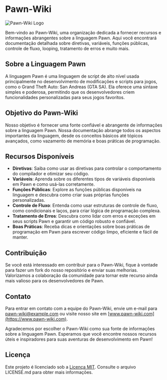 # Pawn-Wiki

![Pawn-Wiki Logo](https://avatars.githubusercontent.com/u/143467527?s=200&v=4)

Bem-vindo ao Pawn-Wiki, uma organização dedicada a fornecer recursos e informações abrangentes sobre a linguagem Pawn. Aqui você encontrará documentação detalhada sobre diretivas, variáveis, funções públicas, controle de fluxo, looping, tratamento de erros e muito mais.

## Sobre a Linguagem Pawn

A linguagem Pawn é uma linguagem de script de alto nível usada principalmente no desenvolvimento de modificações e scripts para jogos, como o Grand Theft Auto: San Andreas (GTA SA). Ela oferece uma sintaxe simples e poderosa, permitindo que os desenvolvedores criem funcionalidades personalizadas para seus jogos favoritos.

## Objetivo do Pawn-Wiki

Nosso objetivo é fornecer uma fonte confiável e abrangente de informações sobre a linguagem Pawn. Nossa documentação abrange todos os aspectos importantes da linguagem, desde os conceitos básicos até tópicos avançados, como vazamento de memória e boas práticas de programação.

## Recursos Disponíveis

- **Diretivas**: Saiba como usar as diretivas para controlar o comportamento do compilador e otimizar seu código.
- **Variáveis**: Aprenda sobre os diferentes tipos de variáveis disponíveis em Pawn e como usá-las corretamente.
- **Funções Públicas**: Explore as funções públicas disponíveis na linguagem e descubra como criar suas próprias funções personalizadas.
- **Controle de Fluxo**: Entenda como usar estruturas de controle de fluxo, como condicionais e laços, para criar lógica de programação complexa.
- **Tratamento de Erros**: Descubra como lidar com erros e exceções em seus scripts Pawn e garantir um código robusto e confiável.
- **Boas Práticas**: Receba dicas e orientações sobre boas práticas de programação em Pawn para escrever código limpo, eficiente e fácil de manter.

## Contribuição

Se você está interessado em contribuir para o Pawn-Wiki, fique à vontade para fazer um fork do nosso repositório e enviar suas melhorias. Valorizamos a colaboração da comunidade para tornar este recurso ainda mais valioso para os desenvolvedores de Pawn.

## Contato

Para entrar em contato com a equipe do Pawn-Wiki, envie um e-mail para pawn-wiki@example.com ou visite nosso site em [www.pawn-wiki.com](https://www.pawn-wiki.com).

Agradecemos por escolher o Pawn-Wiki como sua fonte de informações sobre a linguagem Pawn. Esperamos que você encontre nossos recursos úteis e inspiradores para suas aventuras de desenvolvimento em Pawn!

## Licença

Este projeto é licenciado sob a [Licença MIT](https://opensource.org/licenses/MIT). Consulte o arquivo LICENSE.md para obter mais informações.
